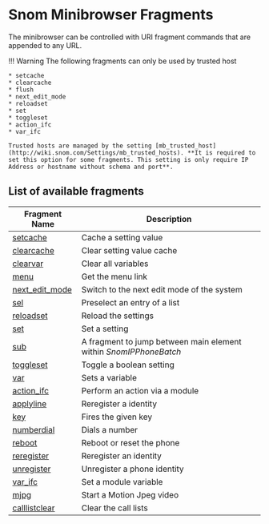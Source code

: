 # Snom Minibrowser Fragments

The minibrowser can be controlled with URI fragment commands that are appended to any URL.

!!! Warning
    The following fragments can only be used by trusted host	
    
    * setcache
    * clearcache
    * flush
    * next_edit_mode
    * reloadset
    * set
    * toggleset
    * action_ifc
    * var_ifc

    Trusted hosts are managed by the setting [mb_trusted_host](http://wiki.snom.com/Settings/mb_trusted_hosts). **It is required to set this option for some fragments. This setting is only require IP Address or hostname without schema and port**.

## List of available fragments

| Fragment Name | Description | 
|---------------|-------------|
| [setcache](../examples/fr_setcache.md) | Cache a setting value |
| [clearcache](../examples/fr_clearcache.md) | Clear setting value cache |
| [clearvar](../examples/fr_clearvar.md) | Clear all variables |
| [menu](../examples/fr_menu.md) | Get the menu link |
| [next_edit_mode](../examples/fr_next_edit_mode.md) | Switch to the next edit mode of the system |
| [sel](../examples/fr_sel.md) | Preselect an entry of a list |
| [reloadset](../examples/fr_reloadset.md) | Reload the settings |
| [set](../examples/fr_set.md) | Set a setting |
| [sub](../examples/fr_sub.md) | A fragment to jump between main element within *SnomIPPhoneBatch* |
| [toggleset](../examples/fr_toggleset.md) | Toggle a boolean setting |
| [var](../examples/fr_var.md) | Sets a variable |
| [action_ifc](../examples/fr_action_ifc.md) | Perform an action via a module |
| [applyline](../examples/fr_applyline.md) | Reregister a identity |
| [key](../examples/fr_key.md) | Fires the given key |
| [numberdial](../examples/fr_numberdial.md) | Dials a number |
| [reboot](../examples/fr_reboot.md) | Reboot or reset the phone |
| [reregister](../examples/fr_reregister.md) | Reregister an identity |
| [unregister](../examples/fr_unregister.md) | Unregister a phone identity |
| [var_ifc](../examples/fr_var_ifc.md) | Set a module variable |
| [mjpg](../examples/fr_mjpg.md) | Start a Motion Jpeg video |
| [calllistclear](../examples/fr_calllistclear.md) | Clear the call lists |
